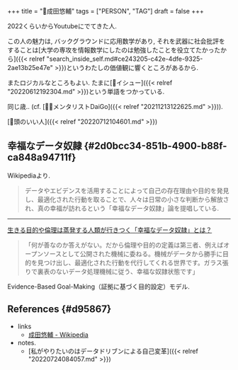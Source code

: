 +++
title = "👨成田悠輔"
tags = ["PERSON", "TAG"]
draft = false
+++

2022くらいからYoutubeにでてきた人.

この人の魅力は, バックグラウンドに応用数学があり, それを武器に社会批評をすることは[大学の専攻を情報数学にしたのは勉強したことを役立てたかったから]({{< relref "search_inside_self.md#ce243205-c42e-4dfe-9325-2ae13b25e47e" >}})というわたしの価値観に響くところがあるから.

またロジカルなところもよい. たまに[📝イシュー]({{< relref "20220612192304.md" >}})という単語をつかっている.

同じ歳.. (cf. [🤵🏽メンタリストDaiGo]({{< relref "20211213122625.md" >}})).

[🔖頭のいい人]({{< relref "20220712104601.md" >}})


## 幸福なデータ奴隷 {#2d0bcc34-851b-4900-b88f-ca848a94711f}

Wikipediaより.

> データやエビデンスを活用することによって自己の存在理由や目的を発見し、最適化された行動を取ることで、人々は日常の小さな判断から解放され、真の幸福が訪れるという「幸福なデータ奴隷」論を提唱している.

---

[生きる目的や倫理は蒸発する人類が行きつく「幸福なデータ奴隷」とは？](https://forbesjapan.com/articles/detail/26062)

> 「何が善なのか答えがない。だから倫理や目的の定義は第三者、例えばオープンソースとして公開された機械に委ねる。機械がデータから勝手に目的を見つけ出し、最適化された行動を代行してくれる世界です。ガラス張りで裏表のないデータ処理機械に従う、幸福な奴隷状態です」

Evidence-Based Goal-Making（証拠に基づく目的設定）モデル.


## References {#d95867}

-   links
    -   [成田悠輔 - Wikipedia](https://ja.wikipedia.org/wiki/%E6%88%90%E7%94%B0%E6%82%A0%E8%BC%94)
-   notes.
    -   [私がやりたいのはデータドリブンによる自己変革]({{< relref "20220724084057.md" >}})
